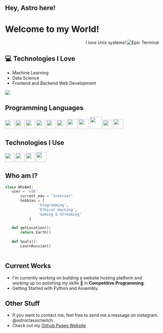 ## Hey, Astro here!

<h1>Welcome to my World!</h1> 

<img src = 'https://github.com/v5k/v5k/blob/master/images/terminal.gif' alt = 'Epic Terminal' align='right'/>

<div style="text-align: right">I love Unix systems!</div>

## :computer: Technologies I Love
* Machine Learning
* Data Science
* Frontend and Backend Web Development

<img src = "https://github-readme-stats.vercel.app/api/top-langs/?username=v5k&layout=compact">

## Programming Languages
<img src = 'https://github.com/astroclassic/astroclassic/blob/master/images/c-original.svg' width='30'/> <img src = 'https://github.com/astroclassic/astroclassic/blob/master/images/cpp.svg' width='30'/> <img src = 'https://github.com/astroclassic/astroclassic/blob/master/images/python2.png' height='30'/>  <img src = 'https://github.com/astroclassic/astroclassic/blob/master/images/html.svg' width='30'/> <img src = 'https://github.com/astroclassic/astroclassic/blob/master/images/css.svg' width='30'/> <img src = 'https://github.com/astroclassic/astroclassic/blob/master/images/js.svg' width='30'/> <img src = 'https://github.com/astroclassic/astroclassic/blob/master/images/bootstrap.svg' width='33'/> <img src = 'https://github.com/astroclassic/astroclassic/blob/master/images/dart.svg' width='33'/> <img src = 'https://github.com/astroclassic/astroclassic/blob/master/images/php.svg' width='40'/>
 <img src = 'https://github.com/astroclassic/astroclassic/blob/master/images/sql.svg' width='30'/> 
 <img src = 'https://github.com/astroclassic/astroclassic/blob/master/images/bash.png' width='33'/>
 
 ## Technologies I Use
 <img src = 'https://github.com/astroclassic/astroclassic/blob/master/images/pycharm.svg' width='30'/> <img src =  'https://github.com/astroclassic/astroclassic/blob/master/images/flask.png' width='30'/> <img src = 'https://github.com/astroclassic/astroclassic/blob/master/images/git.svg' width='30'/> <img src = 'https://github.com/astroclassic/astroclassic/blob/master/images/nodejs.svg' width='33'/>
 
 ## Who am I?
 ```python
 class WhoAmI:
 	user = 'v5k'
		current_edu = "Internet"
		hobbies = [
				'Programming',
				'Ethical Hacking',
				'Gaming & Streaming'
			]
	
	def getLocation():
		return Earth()
	
	def Goals():
		LearnRussian()
	
 ```
 
## Current Works
 * I'm currently working on building a website hosting platform and working up on polishing my skills 🌱 in **Competitive Programming**.
 * Getting Started with Python and Assembly.
 
## Other Stuff

  - If you want to contact me, feel free to send me a message on instagram. @astroclassictwitch
  - Check out my [Github Pages Website](https://astroclassic.github.io/)
